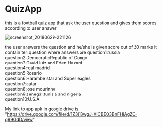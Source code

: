 # QuizApp

this is a football quiz app that ask the user question and gives them scores according to user answer

![screenshot_20180629-221126](https://user-images.githubusercontent.com/39647269/42111169-27d3b4bc-7bec-11e8-941c-28c894dc2bca.png)


the user answers the question and he/she is given score out of 20 marks 
it contain ten question 
where answers are 
question1:russia          
question2:DemocraticRepublic of Congo          
question3:David luiz and Eden Hazard         
question4:real madrid       
question5:Rosario             
question6:Harambe star and Super eagles              
question7:qatar                        
question8:jose mourinho                               
question9:senegal,tunisia and nigeria                         
question10:U.S.A                  

My link to app apk in google drive is "https://drive.google.com/file/d/1Z3i18wgJ-XiCBEQ3BnFHiAgZC-q99GdD/view"
